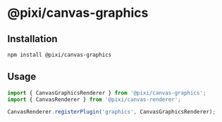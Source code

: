 # @pixi/canvas-graphics

## Installation

```bash
npm install @pixi/canvas-graphics
```

## Usage

```js
import { CanvasGraphicsRenderer } from '@pixi/canvas-graphics';
import { CanvasRenderer } from '@pixi/canvas-renderer';

CanvasRenderer.registerPlugin('graphics', CanvasGraphicsRenderer);
```